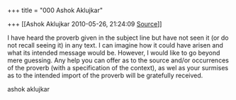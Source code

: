 +++
title = "000 Ashok Aklujkar"

+++
[[Ashok Aklujkar	2010-05-26, 21:24:09 [Source](https://groups.google.com/g/bvparishat/c/80Ha_JhpsTQ)]]



I have heard the proverb given in the subject line but have not seen it (or do not recall seeing it) in any text. I can imagine how it could have arisen and what its intended message would be. However, I would like to go beyond mere guessing. Any help you can offer as to the source and/or occurrences of the proverb (with a specification of the context), as wel as your surmises as to the intended import of the proverb will be gratefully received.

ashok aklujkar

